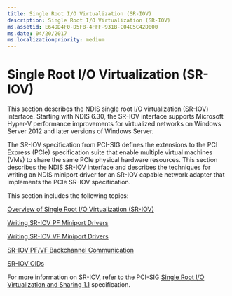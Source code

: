 ```yaml
---
title: Single Root I/O Virtualization (SR-IOV)
description: Single Root I/O Virtualization (SR-IOV)
ms.assetid: E64DD4F0-D5F8-4FFF-931B-C04C5C42D000
ms.date: 04/20/2017
ms.localizationpriority: medium
---
```


# Single Root I/O Virtualization (SR-IOV)


This section describes the NDIS single root I/O virtualization (SR-IOV) interface. Starting with NDIS 6.30, the SR-IOV interface supports Microsoft Hyper-V performance improvements for virtualized networks on Windows Server 2012 and later versions of Windows Server.

The SR-IOV specification from PCI-SIG defines the extensions to the PCI Express (PCIe) specification suite that enable multiple virtual machines (VMs) to share the same PCIe physical hardware resources. This section describes the NDIS SR-IOV interface and describes the techniques for writing an NDIS miniport driver for an SR-IOV capable network adapter that implements the PCIe SR-IOV specification.

This section includes the following topics:

[Overview of Single Root I/O Virtualization (SR-IOV)](overview-of-single-root-i-o-virtualization--sr-iov-.md)

[Writing SR-IOV PF Miniport Drivers](writing-sr-iov-pf-miniport-drivers.md)

[Writing SR-IOV VF Miniport Drivers](writing-sr-iov-vf-miniport-drivers.md)

[SR-IOV PF/VF Backchannel Communication](sr-iov-pf-vf-backchannel-communication.md)

[SR-IOV OIDs](sr-iov-oids.md)

For more information on SR-IOV, refer to the PCI-SIG [Single Root I/O Virtualization and Sharing 1.1](http://go.microsoft.com/fwlink/p/?linkid=221742) specification.

 

 





